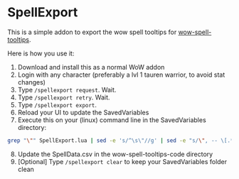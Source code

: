 # SpellExport

This is a simple addon to export the wow spell tooltips for [wow-spell-tooltips](https://github.com/elvador/wow-spell-tooltips).

Here is how you use it:

1. Download and install this as a normal WoW addon
2. Login with any character (preferably a lvl 1 tauren warrior, to avoid stat changes)
3. Type `/spellexport request`. Wait.
4. Type `/spellexport retry`. Wait.
5. Type `/spellexport export`.
6. Reload your UI to update the SavedVariables
7. Execute this on your (linux) command line in the SavedVariables directory:
  ```bash
  grep "\"" SpellExport.lua | sed -e 's/^\s\"//g' | sed -e "s/\", -- \[.*$//g" | sed -e 's/\\"/""/g' | sed -e 's/~~/\"/g'  > SpellData.csv
  ```
8. Update the SpellData.csv in the wow-spell-tooltips-code directory
9. [Optional] Type `/spellexport clear` to keep your SavedVariables folder clean

